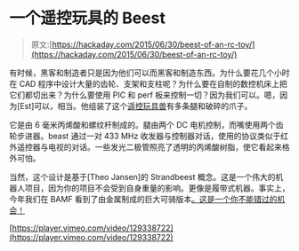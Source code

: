 # 一个遥控玩具的 Beest

> 原文:[https://hackaday.com/2015/06/30/beest-of-an-rc-toy/](https://hackaday.com/2015/06/30/beest-of-an-rc-toy/)

有时候，黑客和制造者只是因为他们可以而黑客和制造东西。为什么要花几个小时在 CAD 程序中设计大量的齿轮、支架和支柱呢？为什么要在自制的数控机床上把它们都切出来？为什么要使用 PIC 和 perf 板来控制一切？因为我们可以。嗯，因为[Est]可以，相当。他组装了这个[遥控玩具兽](https://hackaday.io/project/6047-theo-jansen-rc-toy)有多条腿和破碎的爪子。

它是由 6 毫米丙烯酸和螺纹杆制成的。腿由两个 DC 电机控制，而嘴使用两个齿轮步进器。beast 通过一对 433 MHz 收发器与控制器对话，使用的协议类似于红外遥控器与电视的对话。一些发光二极管照亮了透明的丙烯酸树脂，使它看起来格外可怕。

当然，这个设计是基于[Theo Jansen]的 Strandbeest 概念。这是一个伟大的机器人项目，因为你的项目不会受到自身重量的影响。更像是履带式机器。事实上，今年我们在 BAMF 看到了由金属制成的巨大可骑版本[。这是一个你不能错过的机会！](http://hackaday.com/2015/05/18/tin-spider-is-13-foot-rideable-strandbeest/)

[https://player.vimeo.com/video/129338722](https://player.vimeo.com/video/129338722)